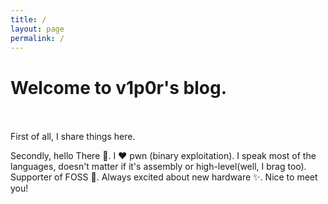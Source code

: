 ```yaml
---
title: /
layout: page
permalink: /
---
```


# Welcome to v1p0r's blog. <br/><br/>


First of all, I share things here.

Secondly, hello There 👋. I ❤️ pwn (binary exploitation). I speak most of the languages, doesn't matter if it's assembly or high-level(well, I brag too). Supporter of FOSS 💪. Always excited about new hardware ✨. Nice to meet you!
